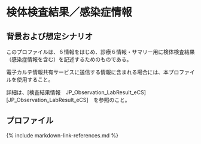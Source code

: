 
# 検体検査結果／感染症情報

## 背景および想定シナリオ
このプロファイルは、６情報をはじめ、診療６情報・サマリー用に検体検査結果（感染症情報を含む）を記述するためのものである。


電子カルテ情報共有サービスに送信する情報に含まれる場合には、本プロファイルを使用すること。

詳細は、[検査結果情報　JP_Observation_LabResult_eCS][JP_Observation_LabResult_eCS]　を参照のこと。


## プロファイル

{% include markdown-link-references.md %}